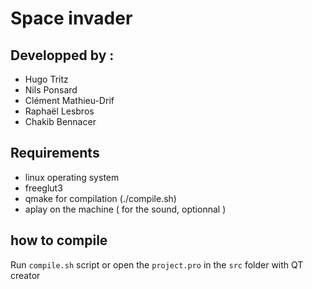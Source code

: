 # Space invader
## Developped by :
- Hugo Tritz
- Nils Ponsard
- Clément Mathieu-Drif
- Raphaël Lesbros
- Chakib Bennacer

## Requirements 
- linux operating system
- freeglut3
- qmake for compilation (./compile.sh)
- aplay on the machine ( for the sound, optionnal )

## how to compile 
Run `compile.sh` script or open the `project.pro` in the `src` folder with QT creator
